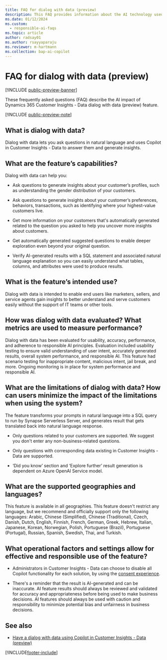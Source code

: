 ```yaml
---
title: FAQ for dialog with data (preview)
description: This FAQ provides information about the AI technology used in dialog with data (preview). It provides key considerations and details about how AI is used, how it was tested and evaluated, and any specific limitations.
ms.date: 01/12/2024
ms.custom: 
  - responsible-ai-faqs
ms.topic: article
author: radsay01
ms.author: rsayyaparaju
ms.reviewer: m-hartmann
ms.collection: bap-ai-copilot 
---
```


# FAQ for dialog with data (preview)

[!INCLUDE [public-preview-banner](includes/public-preview-banner.md)]

These frequently asked questions (FAQ) describe the AI impact of Dynamics 365 Customer Insights - Data dialog with data (preview) feature.

[!INCLUDE [public-preview-note](includes/public-preview-note.md)]

## What is dialog with data?

Dialog with data lets you ask questions in natural language and uses Copilot in Customer Insights - Data to answer them and generate insights.

## What are the feature’s capabilities?

Dialog with data can help you:

- Ask questions to generate insights about your customer’s profiles, such as understanding the gender distribution of your customers.

- Ask questions to generate insights about your customer’s preferences, behaviors, transactions, such as identifying where your highest-value customers live.

- Get more information on your customers that's automatically generated related to the question you asked to help you uncover more insights about customers.

- Get automatically generated suggested questions to enable deeper exploration even beyond your original question.

- Verify AI-generated results with a SQL statement and associated natural language explanation so you can easily understand what tables, columns, and attributes were used to produce results.

## What is the feature’s intended use?

Dialog with data is intended to enable end users like marketers, sellers, and service agents gain insights to better understand and serve customers easily without the support of IT teams or other tools.

## How was dialog with data evaluated? What metrics are used to measure performance?

Dialog with data has been evaluated for usability, accuracy, performance, and adherence to responsible AI principles. Evaluation included usability testing to ensure valid understanding of user intent, accurately generated results, overall system performance, and responsible AI. This feature had scenario testing for inappropriate content, malicious intent, jail break, and more. Ongoing monitoring is in place for system performance and responsible AI.  

## What are the limitations of dialog with data? How can users minimize the impact of the limitations when using the system?

The feature transforms your prompts in natural language into a SQL query to run by Synapse Serverless Server, and generates result that gets translated back into natural language response.

- Only questions related to your customers are supported. We suggest you don't enter any non-business-related questions.

- Only questions with corresponding data existing in Customer Insights - Data are supported.

- ‘Did you know’ section and ‘Explore further’ result generation is dependent on Azure OpenAI Service model.  

## What are the supported geographies and languages?

This feature is available in all geographies. This feature doesn't restrict any language, but we recommend and officially support only the following languages: Arabic, Chinese (Simplified), Chinese (Traditional), Czech, Danish, Dutch, English, Finnish, French, German, Greek, Hebrew, Italian, Japanese, Korean, Norwegian, Polish, Portuguese (Brazil), Portuguese (Portugal), Russian, Spanish, Swedish, Thai, and Turkish.

## What operational factors and settings allow for effective and responsible use of the feature?

- Administrators in Customer Insights - Data can choose to disable all Copilot functionality for each solution, by using the [consent experience](copilot-global-consent.md).

- There's a reminder that the result is AI-generated and can be inaccurate. AI feature results should always be reviewed and validated for accuracy and appropriateness before being used to make business decisions. AI features should always be used with caution and responsibility to minimize potential bias and unfairness in business decisions.

## See also

- [Have a dialog with data using Copilot in Customer Insights - Data (preview)](dialog-with-data.md)

[!INCLUDE[footer-include](includes/footer-banner.md)]
